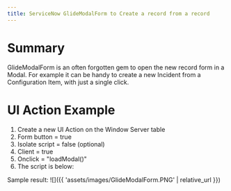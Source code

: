 ```yaml
---
title: ServiceNow GlideModalForm to Create a record from a record
---
```


# Summary
GlideModalForm is an often forgotten gem to open the new record form in a Modal. For example it can be handy to create a new Incident from a Configuration Item, with just a single click.

# UI Action Example

1. Create a new UI Action on the Window Server table
2. Form button = true
3. Isolate script = false (optional)
4. Client = true
5. Onclick = "loadModal()"
6. The script is below:
<script src="https://gist.github.com/mtcoffee/1b538d885499abf97f077ef1cac4bffd.js"></script>

Sample result:
![]({{ 'assets/images/GlideModalForm.PNG' | relative_url }})
